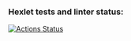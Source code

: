 ### Hexlet tests and linter status:
[![Actions Status](https://github.com/flower1power/qa-auto-engineer-javascript-project-87/actions/workflows/hexlet-check.yml/badge.svg)](https://github.com/flower1power/qa-auto-engineer-javascript-project-87/actions)